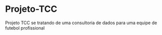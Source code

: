 # Projeto-TCC
Projeto TCC se tratando de uma consultoria de dados para uma equipe de futebol profissional 
